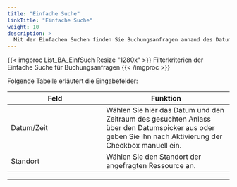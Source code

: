 ```yaml
---
title: "Einfache Suche"
linkTitle: "Einfache Suche"
weight: 10
description: >
  Mit der Einfachen Suchen finden Sie Buchungsanfragen anhand des Datums und Standortes oder einer gespeicherten Liste.
---
```

{{< imgproc List_BA_EinfSuch Resize "1280x" >}}
Filterkriterien der Einfache Suche für Buchungsanfragen
{{< /imgproc >}}

Folgende Tabelle erläutert die Eingabefelder:

 |<div style="width:200px">Feld</div>|Funktion|
 |---|---|
 |Datum/Zeit|Wählen Sie hier das Datum und den Zeitraum des gesuchten Anlass über den Datumspicker aus oder geben Sie ihn nach Aktivierung der Checkbox manuell ein.|
 |Standort|Wählen Sie den Standort der angefragten Ressource an.|
 ---